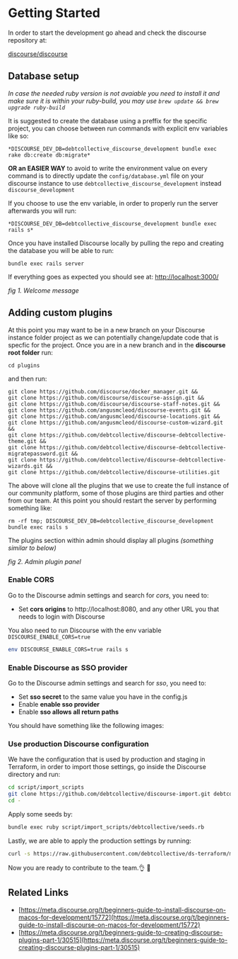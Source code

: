 # Getting Started

In order to start the development go ahead and check the discourse repository at: 

[discourse/discourse](https://github.com/discourse/discourse)

## Database setup

*In case the needed ruby version is not avaiable you need to install it and make sure it is within your ruby-build, you may use `brew update && brew upgrade ruby-build`*

It is suggested to create the database using a preffix for the specific project, you can choose between run commands with explicit env variables like so:

    *DISCOURSE_DEV_DB=debtcollective_discourse_development bundle exec rake db:create db:migrate*


**OR an EASIER WAY** to avoid to write the environment value on every command is to directly update the `config/database.yml` file on your discourse instance to use `debtcollective_discourse_development` instead `discourse_development`

If you choose to use the env variable, in order to properly run the server afterwards you will run: 

    *DISCOURSE_DEV_DB=debtcollective_discourse_development bundle exec rails s*

Once you have installed Discourse locally by pulling the repo and creating the database you will be able to run:

    bundle exec rails server

If everything goes as expected you should see at: [http://localhost:3000/](http://localhost:3000/)

[](https://www.notion.so/fcd4899b4c784a799d55c6856140ddf2#a6921d6d9a2241ff8ef8739e84ae1026)

*fig 1. Welcome message*

## Adding custom plugins

At this point you may want to be in a new branch on your Discourse instance folder project as we can potentially change/update code that is specfic for the project. Once you are in a new branch and in the **discourse root folder** run:

    cd plugins

and then run:

    git clone https://github.com/discourse/docker_manager.git &&
    git clone https://github.com/discourse/discourse-assign.git &&
    git clone https://github.com/discourse/discourse-staff-notes.git &&
    git clone https://github.com/angusmcleod/discourse-events.git &&
    git clone https://github.com/angusmcleod/discourse-locations.git &&
    git clone https://github.com/angusmcleod/discourse-custom-wizard.git &&
    git clone https://github.com/debtcollective/discourse-debtcollective-theme.git &&
    git clone https://github.com/debtcollective/discourse-debtcollective-migratepassword.git &&
    git clone https://github.com/debtcollective/discourse-debtcollective-wizards.git &&
    git clone https://github.com/debtcollective/discourse-utilities.git

The above will clone all the plugins that we use to create the full instance of our community platform, some of those plugins are third parties and other from our team. At this point you should restart the server by performing something like:

    rm -rf tmp; DISCOURSE_DEV_DB=debtcollective_discourse_development bundle exec rails s

The plugins section within admin should display all plugins *(something similar to below)*

[](https://www.notion.so/fcd4899b4c784a799d55c6856140ddf2#9d3c26174b04439b8f004d3904f93ecf)

*fig 2. Admin plugin panel*

### Enable CORS

Go to the Discourse admin settings and search for _cors_, you need to:

-   Set **cors origins** to http://localhost:8080, and any other URL you
    that needs to login with Discourse

You also need to run Discourse with the env variable `DISCOURSE_ENABLE_CORS=true`

```bash
env DISCOURSE_ENABLE_CORS=true rails s
```

### Enable Discourse as SSO provider

Go to the Discourse admin settings and search for _sso_, you need to:

-   Set **sso secret** to the same value you have in the config.js
-   Enable **enable sso provider**
-   Enable **sso allows all return paths**

You should have something like the following images:

[](https://www.notion.so/duranmla/Notes-53069339d4734cbf880a2453f1375ec5#08b6e1a65b5548e5992b045363b599f2)
[](https://www.notion.so/duranmla/Notes-53069339d4734cbf880a2453f1375ec5#63250c1ee3494303af199b8107150686)

### Use production Discourse configuration

We have the configuration that is used by production and staging in
Terraform, in order to import those settings, go inside the Discourse directory and run:

```bash
cd script/import_scripts
git clone https://github.com/debtcollective/discourse-import.git debtcollective
cd -
```

Apply some seeds by:

```bash
bundle exec ruby script/import_scripts/debtcollective/seeds.rb
```

Lastly, we are able to apply the production settings by running:

```bash
curl -s https://raw.githubusercontent.com/debtcollective/ds-terraform/master/modules/compute/services/discourse/settings.yml | rails site_settings:import
```

Now you are ready to contribute to the team.👌 🚀

## Related Links

- [https://meta.discourse.org/t/beginners-guide-to-install-discourse-on-macos-for-development/15772](https://meta.discourse.org/t/beginners-guide-to-install-discourse-on-macos-for-development/15772)
- [https://meta.discourse.org/t/beginners-guide-to-creating-discourse-plugins-part-1/30515](https://meta.discourse.org/t/beginners-guide-to-creating-discourse-plugins-part-1/30515)